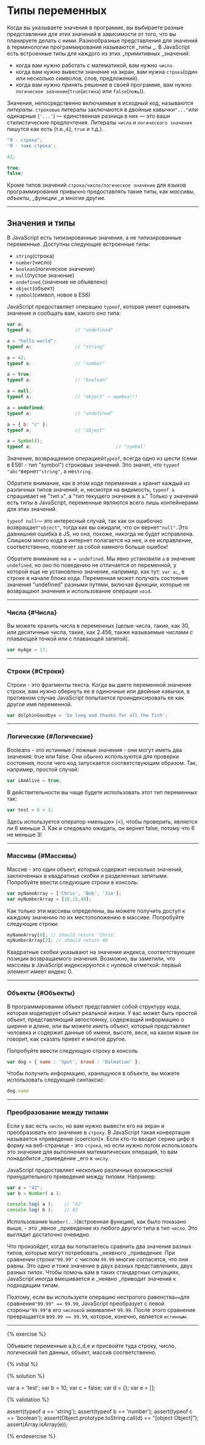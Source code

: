 # Типы переменных

Когда вы указываете значения в программе, вы выбираете разные представления для этих значений в зависимости от того, что вы планируете делать с ними. Разнообразные представления для значений в терминологии программирования называются _типы _. В JavaScript есть встроенные типы для каждого из этих  _примитивных _значений:

* когда вам нужно работать с математикой, вам нужно `число`.
* когда вам нужно вывести значение на экран, вам нужна `строка`\(один или несколько символов, слов, предложений\).
* когда вам нужно принять решение в своей программе, вам нужно `логическое значение`\(`true`\(`истина`\) или `false`\(`ложь`\)\).

Значения, непосредственно включаемые в исходный код, называются _литералы_. `строковые` литералы заключаются в двойные кавычки`"..."`или одинарные \(`'...'`\) — единственная разница в них — это ваши стилистические предпочтения. Литералы `числа` и `логического значения` пишутся как есть \(т.е.,`42`, `true` и т.д.\).

```js
"Я - строка";
'Я - тоже строка';

42;

true;
false;
```

Кроме типов значений `строка/число/логическое значение` для языков программирования привычно предоставлять такие типы, как _массивы_, _объекты_, _функции _и многие другие.

---

## Значения и типы

В JavaScript есть типизированные значения, а не типизированные переменные. Доступны следующие встроенные типы:

* `string`\(строка\)
* `number`\(число\)
* `boolean`\(логическое значение\)
* `null`\(пустое значение\)
* `undefined` \(значение не объявлено\)
* `object`\(объект\)
* `symbol`\(символ, новое в ES6\)

JavaScript предоставляет операцию `typeof`, которая умеет оценивать значение и сообщать вам, какого оно типа:

```js
var a;
typeof a;                // "undefined"

a = "hello world";
typeof a;                // "string"

a = 42;
typeof a;                // "number"

a = true;
typeof a;                // "boolean"

a = null;
typeof a;                // "object" — ошибка!!!

a = undefined;
typeof a;                // "undefined"

a = { b: "c" };
typeof a;                // "object"

a = Symbol();
typeof a;                               // "symbol"
```

Значение, возвращаемое операцией`typeof`, всегда одно из шести \(семи в ES6! - тип "symbol"\) строковых значений. Это значит, что `typeof "abc"`вернет`"string"`, а не`string.`

Обратите внимание, как в этом коде переменная `a` хранит каждый из различных типов значений, и, несмотря на видимость, `typeof a` спрашивает не "тип `a`", а "тип текущего значения в `a`." Только у значений есть типы в JavaScript, переменные являются всего лишь контейнерами для этих значений.

`typeof null`— это интересный случай, так как он ошибочно возвращает`"object"`, тогда как вы ожидали, что он вернет`"null".`Это давнишняя ошибка в JS, но она, похоже, никогда не будет исправлена. Слишком много кода в интернет полагается на нее, и ее исправление, соответственно, повлечет за собой намного больше ошибок!

Обратите внимание на `a = undefined`. Мы явно установили `a` в значение `undefined`, но оно по поведению не отличается от переменной, у которой еще не установлено значение, например, как тут: `var a;`, в строке в начале блока кода. Переменная может получать состояние значения "undefined" разными путями, включая функции, которые не возвращают значения и использование операции `void`.

---

### Числа {#Числа}

Вы можете хранить числа в переменных \(целые числа, такие, как 30, или десятичные числа, такие, как 2.456, также называемые числами с плавающей точкой или с плавающей запятой\).

```js
var myAge = 17;
```

---

### Строки {#Строки}

Строки - это фрагменты текста. Когда вы даете переменной значение строки, вам нужно обернуть ее в одиночные или двойные кавычки, в противном случае JavaScript попытается проиндексировать ее как другое имя переменной.

```js
var dolphinGoodbye = 'So long and thanks for all the fish';
```

---

### Логические {#Логические}

Booleans - это истинные / ложные значения - они могут иметь два значения: true или false. Они обычно используются для проверки состояния, после чего код запускается соответствующим образом. Так, например, простой случай:

```js
var iAmAlive = true;
```

В действительности вы чаще будете использовать этот тип переменных так:

```js
var test = 6 < 3;
```

Здесь используется оператор «меньше» \(&lt;\), чтобы проверить, является ли 6 меньше 3. Как и следовало ожидать, он вернет false, потому что 6 не меньше 3!

---

### Массивы {#Массивы}

Массив - это один объект, который содержит несколько значений, заключенных в квадратные скобки и разделенных запятыми. Попробуйте ввести следующие строки в консоль:

```js
var myNameArray = ['Chris', 'Bob', 'Jim'];
var myNumberArray = [10,15,40];
```

Как только эти массивы определены, вы можете получить доступ к каждому значению по их местоположению в массиве. Попробуйте следующие строки:

```js
myNameArray[0]; // should return 'Chris'
myNumberArray[2]; // should return 40
```

Квадратные скобки указывают на значение индекса, соответствующее позиции возвращаемого значения. Возможно, вы заметили, что массивы в JavaScript индексируются с нулевой отметкой: первый элемент имеет индекс 0.

---

### Объекты {#Объекты}

В программировании объект представляет собой структуру кода, которая моделирует объект реальной жизни. У вас может быть простой объект, представляющий автостоянку, содержащий информацию о ширине и длине, или вы можете иметь объект, который представляет человека и содержит данные об имени, высоте, весе, на каком языке он говорит, как сказать привет и многое другое.

Попробуйте ввести следующую строку в консоль

```js
var dog = { name : 'Spot', breed : 'Dalmatian' };
```

Чтобы получить информацию, хранящуюся в объекте, вы можете использовать следующий синтаксис:

```js
dog.name
```

---

### Преобразование между типами

Если у вас есть `число`, но вам нужно вывести его на экран и преобразовать его значение в `строку`. В JavaScript такая конвертация называется «приведение \(coercion\)». Если кто-то вводит серию цифр в форму на веб-странице - это `строка`, но если нужно потом использовать это значение для выполнения математических операций, то вам понадобится _приведение _его к `числу`.

JavaScript предоставляет несколько различных возможностей принудительного приведения между _типами_. Например:

```js
var a = "42";
var b = Number( a );

console.log( a );    // "42"
console.log( b );    // 42
```

Использование `Number(..)`\(встроенная функция\), как было показано выше, - это _явное _приведение из любого другого типа в тип `число`. Это выглядит достаточно очевидно.

Что произойдет, когда вы попытаетесь сравнить два значения разных типов, которые могут потребовать _неявного _приведения. При сравнении строки`"99.99"` с числом `99.99` многие согласятся, что они равны. Это одно и тоже значение в двух разных представлениях, двух разных _типах_. Чтобы помочь вам в таких стандартных ситуациях, JavaScript иногда вмешивается и _неявно _приводит значения к подходящим типам.

Поэтому, если вы используете операцию нестрогого равенства`==`для сравнения`"99.99" == 99.99`, JavaScript преобразует с левой стороны`"99.99"`в его `числовой` эквивалент `99.99`. После этого сравнение превращается в`99.99 == 99.99`, которое, конечно, является `истинным`.

---

{% exercise %}



Объявите переменные a,b,c,d,e и присвойте туда строку, число, логический тип данных, объект, массив соответственно.

{% initial %}


{% solution %}

var a = 'test';
var b = 10;
var c = false;
var d = {};
var e = [];



{% validation %}



assert(typeof a == 'string');
assert(typeof b == 'number');
assert(typeof c == 'boolean');
assert(Object.prototype.toString.call(d) == "[object Object]");
assert(Array.isArray(e));




{% endexercise %}



